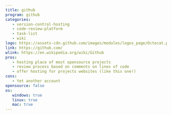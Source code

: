 ```yaml
---
title: github
program: github
categories:
   - version-control-hosting
   - code-review-platform
   - task-list
   - wiki
logo: https://assets-cdn.github.com/images/modules/logos_page/Octocat.png
link: https://github.com/
wlink: https://en.wikipedia.org/wiki/Github
pros:
   - hosting place of most opensource projects
   - review process based on comments on lines of code
   - offer hosting for projects websites (like this one!)
cons:
   - Yet another account
opensource: false
os:
   windows: true
   linux: true
   mac: true
---
```


